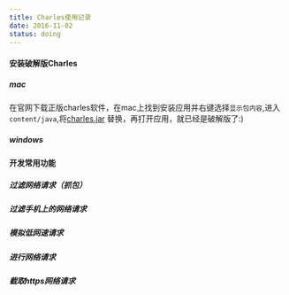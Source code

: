```yaml
---
title: Charles使用记录
date: 2016-11-02
status: doing
---
```


#### 安装破解版Charles

##### mac

在官网下载正版charles软件，在mac上找到安装应用并右键选择`显示包内容`,进入`content/java`,将[charles.jar][charles.jar] 替换，再打开应用，就已经是破解版了:)

##### windows



#### 开发常用功能

##### 过滤网络请求（抓包）



##### 过滤手机上的网络请求 



##### 模拟低网速请求



##### 进行网络请求



##### 截取https网络请求



[charles.jar]: https://jasonchen1982.github.io/blog/source/charles/charles.jar	"charles.jar"